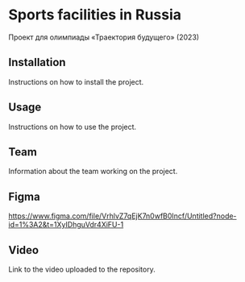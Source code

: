 # Sports facilities in Russia

Проект для олимпиады «Траектория будущего» (2023)

## Installation

Instructions on how to install the project.

## Usage

Instructions on how to use the project.

## Team

Information about the team working on the project.

## Figma

https://www.figma.com/file/VrhlvZ7qEjK7n0wfB0Incf/Untitled?node-id=1%3A2&t=1XyIDhguVdr4XiFU-1

## Video

Link to the video uploaded to the repository.
